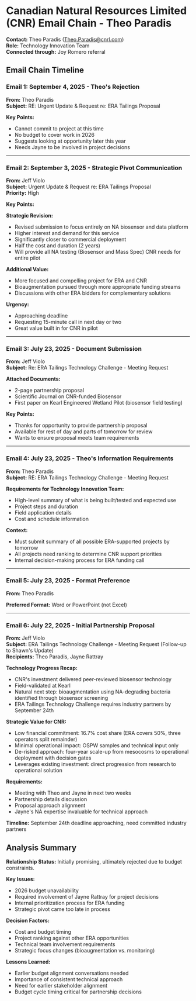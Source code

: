 # Canadian Natural Resources Limited (CNR) Email Chain - Theo Paradis

**Contact:** Theo Paradis (Theo.Paradis@cnrl.com)  
**Role:** Technology Innovation Team  
**Connected through:** Joy Romero referral

## Email Chain Timeline

### Email 1: September 4, 2025 - Theo's Rejection
**From:** Theo Paradis  
**Subject:** RE: Urgent Update & Request re: ERA Tailings Proposal  

**Key Points:**
- Cannot commit to project at this time
- No budget to cover work in 2026
- Suggests looking at opportunity later this year
- Needs Jayne to be involved in project decisions

---

### Email 2: September 3, 2025 - Strategic Pivot Communication
**From:** Jeff Violo  
**Subject:** Urgent Update & Request re: ERA Tailings Proposal  
**Priority:** High

**Key Points:**

**Strategic Revision:**
- Revised submission to focus entirely on NA biosensor and data platform
- Higher interest and demand for this service
- Significantly closer to commercial deployment
- Half the cost and duration (2 years)
- Will provide all NA testing (Biosensor and Mass Spec) CNR needs for entire pilot

**Additional Value:**
- More focused and compelling project for ERA and CNR
- Bioaugmentation pursued through more appropriate funding streams
- Discussions with other ERA bidders for complementary solutions

**Urgency:**
- Approaching deadline
- Requesting 15-minute call in next day or two
- Great value built in for CNR in pilot

---

### Email 3: July 23, 2025 - Document Submission
**From:** Jeff Violo  
**Subject:** Re: ERA Tailings Technology Challenge - Meeting Request  

**Attached Documents:**
- 2-page partnership proposal
- Scientific Journal on CNR-funded Biosensor
- First paper on Kearl Engineered Wetland Pilot (biosensor field testing)

**Key Points:**
- Thanks for opportunity to provide partnership proposal
- Available for rest of day and parts of tomorrow for review
- Wants to ensure proposal meets team requirements

---

### Email 4: July 23, 2025 - Theo's Information Requirements
**From:** Theo Paradis  
**Subject:** RE: ERA Tailings Technology Challenge - Meeting Request  

**Requirements for Technology Innovation Team:**
- High-level summary of what is being built/tested and expected use
- Project steps and duration
- Field application details
- Cost and schedule information

**Context:**
- Must submit summary of all possible ERA-supported projects by tomorrow
- All projects need ranking to determine CNR support priorities
- Internal decision-making process for ERA funding call

---

### Email 5: July 23, 2025 - Format Preference
**From:** Theo Paradis  

**Preferred Format:** Word or PowerPoint (not Excel)

---

### Email 6: July 22, 2025 - Initial Partnership Proposal
**From:** Jeff Violo  
**Subject:** ERA Tailings Technology Challenge - Meeting Request (Follow-up to Shawn's Update)  
**Recipients:** Theo Paradis, Jayne Rattray

**Technology Progress Recap:**
- CNR's investment delivered peer-reviewed biosensor technology
- Field-validated at Kearl
- Natural next step: bioaugmentation using NA-degrading bacteria identified through biosensor screening
- ERA Tailings Technology Challenge requires industry partners by September 24th

**Strategic Value for CNR:**
- Low financial commitment: 16.7% cost share (ERA covers 50%, three operators split remainder)
- Minimal operational impact: OSPW samples and technical input only
- De-risked approach: four-year scale-up from mesocosms to operational deployment with decision gates
- Leverages existing investment: direct progression from research to operational solution

**Requirements:**
- Meeting with Theo and Jayne in next two weeks
- Partnership details discussion
- Proposal approach alignment
- Jayne's NA expertise invaluable for technical approach

**Timeline:** September 24th deadline approaching, need committed industry partners

## Analysis Summary

**Relationship Status:** Initially promising, ultimately rejected due to budget constraints.

**Key Issues:**
- 2026 budget unavailability
- Required involvement of Jayne Rattray for project decisions
- Internal prioritization process for ERA funding
- Strategic pivot came too late in process

**Decision Factors:**
- Cost and budget timing
- Project ranking against other ERA opportunities
- Technical team involvement requirements
- Strategic focus changes (bioaugmentation vs. monitoring)

**Lessons Learned:**
- Earlier budget alignment conversations needed
- Importance of consistent technical approach
- Need for earlier stakeholder alignment
- Budget cycle timing critical for partnership decisions